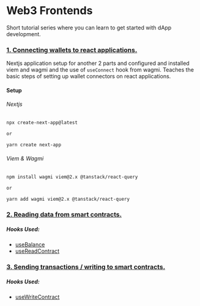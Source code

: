 # Web3 Frontends

Short tutorial series where you can learn to get started with dApp development.

### [1. Connecting wallets to react applications.](https://www.youtube.com/watch?v=GAJTkFWx3V8)

Nextjs application setup for another 2 parts and configured and installed viem and wagmi and the use of `useConnect` hook from wagmi. Teaches the basic steps of setting up wallet connectors on react applications.

#### Setup

###### Nextjs

```bash
npx create-next-app@latest

or

yarn create next-app
```

###### Viem & Wagmi

```bash
npm install wagmi viem@2.x @tanstack/react-query

or

yarn add wagmi viem@2.x @tanstack/react-query
```

### [2. Reading data from smart contracts.](https://www.youtube.com/watch?v=V4lmN-NZVO0)

##### Hooks Used:

- [useBalance](https://wagmi.sh/react/api/hooks/useBalance#usebalance)
- [useReadContract](https://wagmi.sh/react/api/hooks/useReadContract)

### [3. Sending transactions / writing to smart contracts.](https://www.youtube.com/watch?v=OGOWmT1JRYM)

##### Hooks Used:

- [useWriteContract](https://wagmi.sh/react/api/hooks/useWriteContract)
